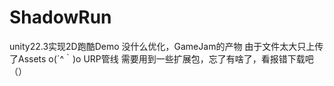 # ShadowRun
 unity22.3实现2D跑酷Demo
 没什么优化，GameJam的产物
 由于文件太大只上传了Assets o(´^｀)o
 URP管线
 需要用到一些扩展包，忘了有啥了，看报错下载吧（）
